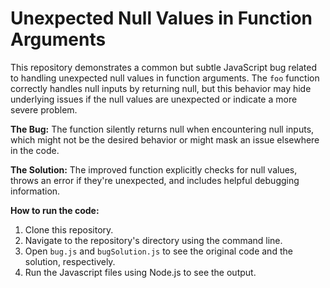 # Unexpected Null Values in Function Arguments

This repository demonstrates a common but subtle JavaScript bug related to handling unexpected null values in function arguments. The `foo` function correctly handles null inputs by returning null, but this behavior may hide underlying issues if the null values are unexpected or indicate a more severe problem.

**The Bug:** The function silently returns null when encountering null inputs, which might not be the desired behavior or might mask an issue elsewhere in the code.

**The Solution:** The improved function explicitly checks for null values, throws an error if they're unexpected, and includes helpful debugging information.

**How to run the code:**

1. Clone this repository.
2. Navigate to the repository's directory using the command line.
3. Open `bug.js` and `bugSolution.js` to see the original code and the solution, respectively.
4. Run the Javascript files using Node.js to see the output.